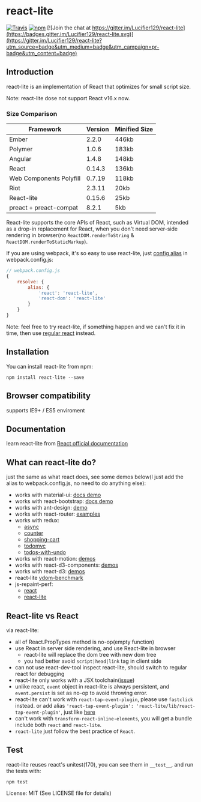 # react-lite

[![Travis](https://travis-ci.org/Lucifier129/react-lite.svg?branch=master)](https://travis-ci.org/Lucifier129/react-lite)
[![npm](https://img.shields.io/npm/v/react-lite.svg)](https://www.npmjs.com/package/react-lite)
[![Join the chat at https://gitter.im/Lucifier129/react-lite](https://badges.gitter.im/Lucifier129/react-lite.svg)](https://gitter.im/Lucifier129/react-lite?utm_source=badge&utm_medium=badge&utm_campaign=pr-badge&utm_content=badge)

## Introduction
react-lite is an implementation of React that optimizes for small script size.

Note: react-lite dose not support React v16.x now.

### Size Comparison

| Framework              | Version    | Minified Size |
|------------------------|------------|---------------|
| Ember                  | 2.2.0      | 446kb         |
| Polymer                | 1.0.6      | 183kb         |
| Angular                | 1.4.8      | 148kb         |
| React                  | 0.14.3     | 136kb         |
| Web Components Polyfill| 0.7.19     | 118kb         |
| Riot                   | 2.3.11     | 20kb          |
| React-lite             | 0.15.6     | 25kb          |
| preact + preact-compat | 8.2.1      | 5kb           |

React-lite supports the core APIs of React, such as Virtual DOM, intended as a drop-in
replacement for React, when you don't need server-side rendering in browser(no `ReactDOM.renderToString` & `ReactDOM.renderToStaticMarkup`).

If you are using webpack, it's so easy to use react-lite, just [config alias](http://webpack.github.io/docs/configuration.html#resolve-alias) in webpack.config.js:

```javascript
// webpack.config.js
{
    resolve: {
        alias: {
            'react': 'react-lite',
            'react-dom': 'react-lite'
        }
    }
}
```

Note: feel free to try react-lite, if something happen and we can't fix it in time, then use [regular react](https://github.com/facebook/react) instead.
## Installation

You can install react-lite from npm:

```shell
npm install react-lite --save
```

## Browser compatibility

supports IE9+ / ES5 enviroment

## Documentation

learn react-lite from [React official documentation](https://reactjs.org)

## What can react-lite do?

just the same as what react does, see some demos below(I just add the alias to webpack.config.js, no need to do anything else):

- works with material-ui: [docs demo](https://lucifier129.github.io/material-ui/build)
- works with react-bootstrap: [docs demo](http://react-lite-with-bootstrap.herokuapp.com/)
- works with ant-design: [demo](http://lucifier129.github.io/ant-design/)
- works with react-router: [examples](http://react-lite-with-react-router.coding.io/)
- works with redux:
	* [async](http://lucifier129.github.io/redux-with-react-lite/async/index.html)
	* [counter](http://lucifier129.github.io/redux-with-react-lite/counter/index.html)
	* [shopping-cart](http://lucifier129.github.io/redux-with-react-lite/shopping-cart/index.html)
	* [todomvc](http://lucifier129.github.io/redux-with-react-lite/todomvc/index.html)
	* [todos-with-undo](http://lucifier129.github.io/redux-with-react-lite/todos-with-undo/index.html)
- works with react-motion: [demos](http://lucifier129.github.io/react-motion-with-react-lite/index.html)
- works with react-d3-components: [demos](http://lucifier129.github.io/react-d3-components-demos/)
- works with react-d3: [demos](http://lucifier129.github.io/react-d3-demos/)
- react-lite [vdom-benchmark](http://vdom-benchmark.github.io/vdom-benchmark/)
- js-repaint-perf:
	* [react](http://lucifier129.github.io/react-lite-repaint-perf/react/index.html)
	* [react-lite](http://lucifier129.github.io/react-lite-repaint-perf/react/lite.html)

## React-lite vs React

via react-lite:
- all of React.PropTypes method is no-op(empty function)
- use React in server side rendering, and use React-lite in browser
	* react-lite will replace the dom tree with new dom tree
	* you had better avoid `script|head|link` tag in client side
- can not use react-dev-tool inspect react-lite, should switch to regular react for debugging
- react-lite only works with a JSX toolchain([issue](https://github.com/Lucifier129/react-lite/issues/51))
- unlike react, `event` object in react-lite is always persistent, and `event.persist` is set as no-op to avoid throwing error.
- react-lite can't work with `react-tap-event-plugin`, please use `fastclick` instead. or add alias `'react-tap-event-plugin': 'react-lite/lib/react-tap-event-plugin'`, just like [here](https://github.com/Lucifier129/material-ui/blob/master/docs/webpack-production.config.js#L21)
- can't work with `transform-react-inline-elements`, you will get a bundle include both `react` and `react-lite`.
- `react-lite` just follow the best practice of `React`.

## Test
react-lite reuses react's unitest(170), you can see them in `__test__`, and run the tests with:

```shell
npm test
```

License: MIT (See LICENSE file for details)
